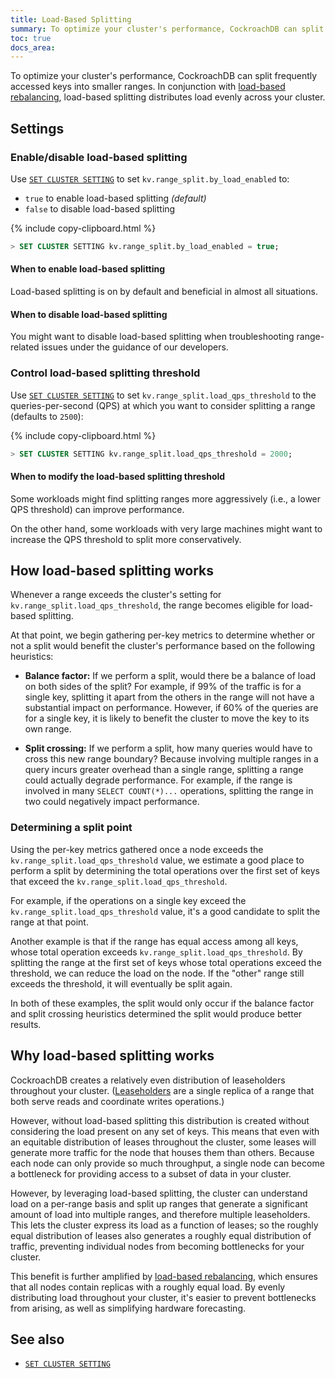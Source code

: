 ```yaml
---
title: Load-Based Splitting
summary: To optimize your cluster's performance, CockroachDB can split frequently accessed keys into their own ranges.
toc: true
docs_area: 
---
```


To optimize your cluster's performance, CockroachDB can split frequently accessed keys into smaller ranges. In conjunction with [load-based rebalancing](architecture/replication-layer.html#load-based-replica-rebalancing), load-based splitting distributes load evenly across your cluster.

## Settings

### Enable/disable load-based splitting

Use [`SET CLUSTER SETTING`](set-cluster-setting.html) to set `kv.range_split.by_load_enabled` to:

- `true` to enable load-based splitting _(default)_
- `false` to disable load-based splitting

{% include copy-clipboard.html %}
~~~ sql
> SET CLUSTER SETTING kv.range_split.by_load_enabled = true;
~~~

#### When to enable load-based splitting

Load-based splitting is on by default and beneficial in almost all situations.

#### When to disable load-based splitting

You might want to disable load-based splitting when troubleshooting range-related issues under the guidance of our developers.

### Control load-based splitting threshold

Use [`SET CLUSTER SETTING`](set-cluster-setting.html) to set `kv.range_split.load_qps_threshold` to the queries-per-second (QPS) at which you want to consider splitting a range (defaults to `2500`):

{% include copy-clipboard.html %}
~~~ sql
> SET CLUSTER SETTING kv.range_split.load_qps_threshold = 2000;
~~~

#### When to modify the load-based splitting threshold

Some workloads might find splitting ranges more aggressively (i.e., a lower QPS threshold) can improve performance.

On the other hand, some workloads with very large machines might want to increase the QPS threshold to split more conservatively.

## How load-based splitting works

Whenever a range exceeds the cluster's setting for `kv.range_split.load_qps_threshold`, the range becomes eligible for load-based splitting.

At that point, we begin gathering per-key metrics to determine whether or not a split would benefit the cluster's performance based on the following heuristics:

- **Balance factor:** If we perform a split, would there be a balance of load on both sides of the split? For example, if 99% of the traffic is for a single key, splitting it apart from the others in the range will not have a substantial impact on performance. However, if 60% of the queries are for a single key, it is likely to benefit the cluster to move the key to its own range.

- **Split crossing:** If we perform a split, how many queries would have to cross this new range boundary? Because involving multiple ranges in a query incurs greater overhead than a single range, splitting a range could actually degrade performance. For example, if the range is involved in many `SELECT COUNT(*)...` operations, splitting the range in two could negatively impact performance.

### Determining a split point

Using the per-key metrics gathered once a node exceeds the `kv.range_split.load_qps_threshold` value, we estimate a good place to perform a split by determining the total operations over the first set of keys that exceed the `kv.range_split.load_qps_threshold`.

For example, if the operations on a single key exceed the `kv.range_split.load_qps_threshold` value, it's a good candidate to split the range at that point.

Another example is that if the range has equal access among all keys, whose total operation exceeds `kv.range_split.load_qps_threshold`. By splitting the range at the first set of keys whose total operations exceed the threshold, we can reduce the load on the node. If the "other" range still exceeds the threshold, it will eventually be split again.

In both of these examples, the split would only occur if the balance factor and split crossing heuristics determined the split would produce better results.

## Why load-based splitting works

CockroachDB creates a relatively even distribution of leaseholders throughout your cluster. ([Leaseholders](architecture/replication-layer.html#leases) are a single replica of a range that both serve reads and coordinate writes operations.)

However, without load-based splitting this distribution is created without considering the load present on any set of keys. This means that even with an equitable distribution of leases throughout the cluster, some leases will generate more traffic for the node that houses them than others. Because each node can only provide so much throughput, a single node can become a bottleneck for providing access to a subset of data in your cluster.

However, by leveraging load-based splitting, the cluster can understand load on a per-range basis and split up ranges that generate a significant amount of load into multiple ranges, and therefore multiple leaseholders. This lets the cluster express its load as a function of leases; so the roughly equal distribution of leases also generates a roughly equal distribution of traffic, preventing individual nodes from becoming bottlenecks for your cluster.

This benefit is further amplified by [load-based rebalancing](architecture/replication-layer.html#load-based-replica-rebalancing), which ensures that all nodes contain replicas with a roughly equal load. By evenly distributing load throughout your cluster, it's easier to prevent bottlenecks from arising, as well as simplifying hardware forecasting.

## See also

- [`SET CLUSTER SETTING`](set-cluster-setting.html)
